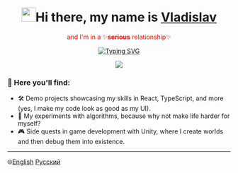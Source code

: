 <!-- markdownlint-disable MD033 MD041 -->
<p align="center">
  <h1 align="center"><img src="https://github.com/blackcater/blackcater/raw/main/images/Hi.gif" height="32"/>Hi there, my name is <a href="https://www.youtube.com/watch?v=DFSXP9Uedz4" target="_blank">Vladislav</a></h1>
</p>
<p align="center">
  <span style="color: red;">and I'm in a ✨<b>serious</b> relationship✨<span>  
</p>
<p align="center">
<a href="https://git.io/typing-svg"><img src="https://readme-typing-svg.herokuapp.com?font=Fira+Code&weight=600&size=25&duration=6000&pause=1500&color=4493F8&center=true&width=435&lines=with+ReactJS+Library;with+NextJs+framework;with+JavaScript;with+TypeScript" alt="Typing SVG" /></a>
</p>
    <p align="center">
    <img src="https://media1.tenor.com/m/wF5RiCnfj34AAAAd/work-computer.gif" />
      </p>
<p align="center">
  <h3 align="start">🌟 Here you'll find:</h3>
</p>
      
<ul>
  <li>🛠️ Demo projects showcasing my skills in React, TypeScript, and more (yes, I make my code look as good as my UI).</li>
  <li>🧩 My experiments with algorithms, because why not make life harder for myself?</li>
  <li>🎮 Side quests in game development with Unity, where I create worlds and then debug them into existence.</li>
</ul>
  
<!-- markdownlint-enable MD033 -->

---
🌐[English](README.md) [Русский](README.ru.md)
